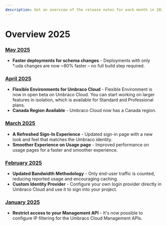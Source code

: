 ```yaml
---
description: Get an overview of the release notes for each month in 2025.
---
```


# Overview 2025

### [May 2025](2025-05-releasenotes.md)
* **Faster deployments for schema changes** - Deployments with only *.uda changes are now ~80% faster – no full build step required.

### [April 2025](2025-04-releasenotes.md)
* **Flexible Environments for Umbraco Cloud** - Flexible Environment is now in open beta on Umbraco Cloud. You can start working on larger features in isolation, which is available for Standard and Professional plans.
* **Canada Region Available** - Umbraco Cloud now has a Canada region.

### [March 2025](2025-03-releasenotes.md)
* **A Refreshed Sign-In Experience** - Updated sign-in page with a new look and feel that matches the Umbraco identity.
* **Smoother Experience on Usage page** - Improved performance on usage pages for a faster and smoother experience.

### [February 2025](2025-02-releasenotes.md)
* **Updated Bandwidth Methodology** - Only end-user traffic is counted, reducing reported usage and encouraging caching.
* **Custom Identity Provider** - Configure your own login provider directly in Umbraco Cloud and use it to sign into your project.

### [January 2025](2025-01-releasenotes.md)
* **Restrict access to your Management API** - It's now possible to configure IP filtering for the Umbraco Cloud Management APIs.
